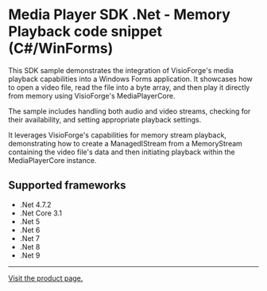 ﻿# Media Player SDK .Net - Memory Playback code snippet (C#/WinForms)

This SDK sample demonstrates the integration of VisioForge's media playback capabilities into a Windows Forms application. It showcases how to open a video file, read the file into a byte array, and then play it directly from memory using VisioForge's MediaPlayerCore.

The sample includes handling both audio and video streams, checking for their availability, and setting appropriate playback settings.

It leverages VisioForge's capabilities for memory stream playback, demonstrating how to create a ManagedIStream from a MemoryStream containing the video file's data and then initiating playback within the MediaPlayerCore instance.

## Supported frameworks

* .Net 4.7.2
* .Net Core 3.1
* .Net 5
* .Net 6
* .Net 7
* .Net 8
* .Net 9

---

[Visit the product page.](https://www.visioforge.com/media-player-sdk-net)
